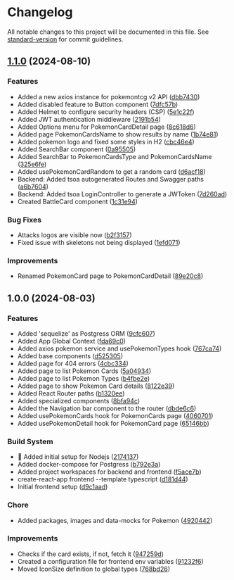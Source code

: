 # Changelog

<!-- markdownlint-disable MD001 MD012 MD024 MD034 -->

All notable changes to this project will be documented in this file. See [standard-version](https://github.com/conventional-changelog/standard-version) for commit guidelines.

## [1.1.0](https://github.com/jherax/pokemon-cards-game/compare/v1.0.0...v1.1.0) (2024-08-10)


### Features

* Added a new axios instance for pokemontcg v2 API ([dbb7430](https://github.com/jherax/pokemon-cards-game/commit/dbb74306b8bfa2744dae2c3579a2cef2572971d4))
* Added disabled feature to Button component ([7dfc57b](https://github.com/jherax/pokemon-cards-game/commit/7dfc57b0c1186a54447f10ae553e473eb91b7c9f))
* Added Helmet to configure security headers (CSP) ([5e1c22f](https://github.com/jherax/pokemon-cards-game/commit/5e1c22fe4218035bc100159c7f11cad577317e8b))
* Added JWT authentication middleware ([2191b54](https://github.com/jherax/pokemon-cards-game/commit/2191b54d918835e037a7ff2ae1cb429c3ac0e505))
* Added Options menu for PokemonCardDetail page ([8c618d6](https://github.com/jherax/pokemon-cards-game/commit/8c618d6a64326ad424c6b9b033496a9e692b7a4a))
* Added page PokemonCardsName to show results by name ([1b74e81](https://github.com/jherax/pokemon-cards-game/commit/1b74e819b1f9cc420de502158f5c8fe472ccbaf4))
* Added pokemon logo and fixed some styles in H2 ([cbc46e4](https://github.com/jherax/pokemon-cards-game/commit/cbc46e436602371f4e789b3a9ab3c8320b5f8440))
* Added SearchBar component ([0a95505](https://github.com/jherax/pokemon-cards-game/commit/0a9550536ad5435195c61381bf6eabe7795044b0))
* Added SearchBar to PokemonCardsType and PokemonCardsName ([325e6fe](https://github.com/jherax/pokemon-cards-game/commit/325e6feb4b951531252bf67e8b9ccb2a1641e584))
* Added usePokemonCardRandom to get a random card ([d6acf18](https://github.com/jherax/pokemon-cards-game/commit/d6acf18090f41e3f78e07985cd38d8d36ae7e297))
* Backend: Added tsoa autogenerated Routes and Swagger paths ([a6b7604](https://github.com/jherax/pokemon-cards-game/commit/a6b7604ce6fc89b9adb9a15c4d8295b0ffb2e0b6))
* Backend: Added tsoa LoginController to generate a JWToken ([7d260ad](https://github.com/jherax/pokemon-cards-game/commit/7d260ade1b86cbabb65500dac544c65627179584))
* Created BattleCard component ([1c31e94](https://github.com/jherax/pokemon-cards-game/commit/1c31e943329882e550b6a1e987887bc8dc836152))


### Bug Fixes

* Attacks logos are visible now ([b2f3157](https://github.com/jherax/pokemon-cards-game/commit/b2f315792b02ba9701b5ba8d88579d97979c3fc6))
* Fixed issue with skeletons not being displayed ([1efd071](https://github.com/jherax/pokemon-cards-game/commit/1efd071506e2bf50a17981590a42c35ec414c600))


### Improvements

* Renamed PokemonCard page to PokemonCardDetail ([89e20c8](https://github.com/jherax/pokemon-cards-game/commit/89e20c87c93cf9c0b71ff31fb22a724c0e0f0ff2))

## 1.0.0 (2024-08-03)


### Features

* Added 'sequelize' as Postgress ORM ([9cfc607](https://github.com/jherax/pokemon-cards-game/commit/9cfc60744c9b145a2802c3a864ef3ca97292a018))
* Added App Global Context ([fda69c0](https://github.com/jherax/pokemon-cards-game/commit/fda69c01c7b2722b4f0f997082e12e0893990385))
* Added axios pokemon service and usePokemonTypes hook ([767ca74](https://github.com/jherax/pokemon-cards-game/commit/767ca7474bb3cc7971f3e94fc7d267e5204edefe))
* Added base components ([d525305](https://github.com/jherax/pokemon-cards-game/commit/d525305ef3e7dbffeedf253a3f1e4e94d05c89cc))
* Added page for 404 errors ([4cbc334](https://github.com/jherax/pokemon-cards-game/commit/4cbc3343ad61d0604e683db9ece3712da88597db))
* Added page to list Pokemon Cards ([5a04934](https://github.com/jherax/pokemon-cards-game/commit/5a0493478c4f261638d09aefc985af575afa01fa))
* Added page to list Pokemon Types ([b4fbe2e](https://github.com/jherax/pokemon-cards-game/commit/b4fbe2ef35083f9bb4c80fc86144782b719dcb4d))
* Added page to show Pokemon Card details ([8122e39](https://github.com/jherax/pokemon-cards-game/commit/8122e399fe660421c191dc2282cb452dfe387ef1))
* Added React Router paths ([b1320ee](https://github.com/jherax/pokemon-cards-game/commit/b1320eed2839fce9818b475f760468b5b961cd68))
* Added specialized components ([8bfa94c](https://github.com/jherax/pokemon-cards-game/commit/8bfa94cea2cf71e0b000690e1f7f2e24953af0a7))
* Added the Navigation bar component to the router ([dbde6c6](https://github.com/jherax/pokemon-cards-game/commit/dbde6c684537497e6004011d60752575ed249c5e))
* Added usePokemonCards hook for PokemonCards page ([4060701](https://github.com/jherax/pokemon-cards-game/commit/4060701f561fdb3c3539433820fbbf349059eedd))
* Added usePokemonDetail hook for PokemonCard page ([65146bb](https://github.com/jherax/pokemon-cards-game/commit/65146bb6015817fffee5f74ee14e96d165762474))


### Build System

* 🚀 Added initial setup for Nodejs ([2174137](https://github.com/jherax/pokemon-cards-game/commit/21741379856caf056e471c1d391e67cdbf12bf29))
* Added docker-compose for Postgress ([b792e3a](https://github.com/jherax/pokemon-cards-game/commit/b792e3a63ee2fff2cac65912503fedafa74fd0f7))
* Added project workspaces for backend and frontend ([f5ace7b](https://github.com/jherax/pokemon-cards-game/commit/f5ace7b1d065e08e2cc7da69de4730de0d14adbe))
* create-react-app frontend --template typescript ([d181d44](https://github.com/jherax/pokemon-cards-game/commit/d181d44d0539e79ffb8a4139a56cc5afcc08ad6c))
* Initial frontend setup ([d9c1aad](https://github.com/jherax/pokemon-cards-game/commit/d9c1aad265c15ff908f57df45a66b1a2379d99ff))


### Chore

* Added packages, images and data-mocks for Pokemon ([4920442](https://github.com/jherax/pokemon-cards-game/commit/4920442f210f3aa6cb552d525db875dd3cb3e34c))


### Improvements

* Checks if the card exists, if not, fetch it ([947259d](https://github.com/jherax/pokemon-cards-game/commit/947259d1070df046704743f41944dbc32900ab21))
* Created a configuration file for frontend env variables ([91232f6](https://github.com/jherax/pokemon-cards-game/commit/91232f62d6318669d110b2ae8e7afef3de26a484))
* Moved IconSize definition to global types ([768bd26](https://github.com/jherax/pokemon-cards-game/commit/768bd267445455bd076cea2fe43661a08bd11e82))
